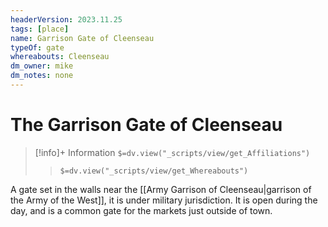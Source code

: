 ```yaml
---
headerVersion: 2023.11.25
tags: [place]
name: Garrison Gate of Cleenseau
typeOf: gate
whereabouts: Cleenseau
dm_owner: mike
dm_notes: none
---
```

# The Garrison Gate of Cleenseau
>[!info]+ Information
> `$=dv.view("_scripts/view/get_Affiliations")`
>> `$=dv.view("_scripts/view/get_Whereabouts")`

A gate set in the walls near the [[Army Garrison of Cleenseau|garrison of the Army of the West]], it is under military jurisdiction. It is open during the day, and is a common gate for the markets just outside of town.